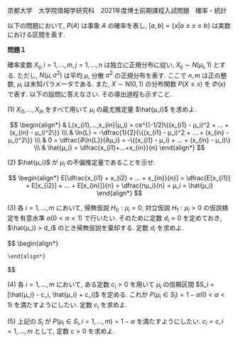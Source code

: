 京都大学　大学院情報学研究科　2021年度博士前期課程入試問題　確率・統計

以下の問題において, $P(A)$ は事象 $A$ の確率を表し, $[a,b] = \{x| a \le x \le b\}$ は実数における区間を表す.

**問題１**

確率変数 $X_{ij}, i = 1,...,m, j = 1,...,n$ は独立に正規分布に従い, $X_{ij} \sim N(μ_i, 1)$ とする. ただし, $N(μ, σ^2)$ は平均 $μ$, 分散 $σ^2$ の正規分布を表す. ここで $n,m$ は正の整数, $μ_i$ は未知パラメータである. また, $X \sim N(0,1)$ の分布関数 $P(X \le x)$ を $Φ(x)$ で表す. 以下の設問に答えなさい. その導出過程も示すこと.

(1) $X_{i1},...,X_{in}$ をすべて用いて $μ_i$ の最尤推定量 $\hat{μ_i}$ を求めよ.

$$
    \begin{align*}
        & L(x_{i1},...,x_{in}|μ_i) = ce^{(-1/2)\{(x_{i1} - μ_i)^2 + ... + (x_{in} - μ_i)^2\}} \\\
        & \ln{L} = -\dfrac{1}{2}{\{(x_{i1} - μ_i)^2 + ... + (x_{in} - μ_i)^2\}} \\\
        & 0 = \dfrac{∂\ln{L}}{∂μ_i} = -\{(x_{i1} - μ_i) + ... + (x_{in} - μ_i)\} \\\
        & \hat{μ_i} = \dfrac{x_{i1}+...+x_{in}}{n}
    \end{align*}
$$

(2) $\hat{μ_i}$ が $μ_i$ の不偏推定量であることを示せ.

$$
    \begin{align*}
        E[\dfrac{x_{i1} + x_{i2} + ... + x_{in}}{n}] = \dfrac{E[x_{i1}] + E[x_{i2}] + ... + E[x_{in}]}{n} = \dfrac{nμ_i}{n} = μ_i = \hat{μ_i}
    \end{align*}
$$

(3) 各 $i = 1,...,m$ において, 帰無仮説 $H_0: μ_i = 0$, 対立仮説 $H_1: μ_i > 0$ の仮説検定を有意水準 $α(0 < α < 1)$ で行いたい. そのために定数 $d_i > 0$ を定めておき, $\hat{μ_i} > d_i$ のとき帰無仮説を棄却する. 定数 $d_i$ を求めよ.

$$
    \begin{align*}
        
    \end{align*}
$$

(4) 各 $i = 1,..., m$ において, ある定数 $c_i > 0$ を用いて $μ_i$ の信頼区間 $S_i = [\hat{μ_i} - c_i, \hat{μ_i} + c_i]$ を定める. これが $P(μ_i \in S_i) = 1 - α(0 < α < 1)$ を満たすようにしたい. 定数 $c_i$ を求めよ.

(5) 上記の $S_i$ が $P(μ_i \in S_i, i = 1,...,m) = 1 - α$ を満たすようにしたい. $c_i = c, i = 1,...,m$ として, 定数 $c > 0$ を求めよ.
